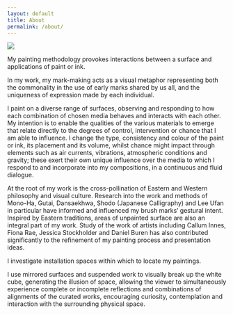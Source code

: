 ```yaml
---
layout: default
title: About
permalink: /about/
---
```


<img src="{{site.baseurl}}/images/about/jeremy-russo-ball.jpg" class="full-width">

My painting methodology provokes interactions between a surface and applications of paint or ink.

In my work, my mark-making acts as a visual metaphor representing both the commonality in the use of early marks shared by us all, and the uniqueness of expression made by each individual.

I paint on a diverse range of surfaces, observing and responding to how each combination of chosen media behaves and interacts with each other. My intention is to enable the qualities of the various materials to emerge that relate directly to the degrees of control, intervention or chance that I am able to influence. I change the type, consistency and colour of the paint or ink, its placement and its volume, whilst chance might impact through elements such as air currents, vibrations, atmospheric conditions and gravity; these exert their own unique influence over the media to which I respond to and incorporate into my compositions, in a continuous and fluid dialogue.

At the root of my work is the cross-pollination of Eastern and Western philosophy and visual culture. Research into the work and methods of Mono-Ha, Gutai, Dansaekhwa, Shodo (Japanese Calligraphy) and Lee Ufan in particular have informed and influenced my brush marks’ gestural intent. Inspired by Eastern traditions, areas of unpainted surface are also an integral part of my work. Study of the work of artists including Callum Innes, Fiona Rae, Jessica Stockholder and Daniel Buren has also contributed significantly to the refinement of my painting process and presentation ideas.

I investigate installation spaces within which to locate my paintings.

I use mirrored surfaces and suspended work to visually break up the white cube, generating the illusion of space, allowing the viewer to simultaneously experience complete or incomplete reflections and combinations of alignments of the curated works, encouraging curiosity, contemplation and interaction with the surrounding physical space.
